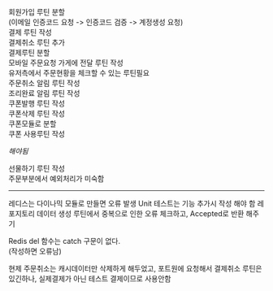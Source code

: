 회원가입 루틴 분할  
(이메일 인증코드 요청 -> 인증코드 검증 -> 계정생성 요청)  
결제 루틴 작성  
결제취소 루틴 추가  
결제루틴 분할  
모바일 주문요청 가게에 전달 루틴 작성  
유저측에서 주문현황을 체크할 수 있는 루틴필요  
주문취소 알림 루틴 작성  
조리완료 알림 루틴 작성  
쿠폰발행 루틴 작성  
쿠폰삭제 루틴 작성  
쿠폰모듈로 분할  
쿠폰 사용루틴 작성  

*해야됨*  

선물하기 루틴 작성  
주문부분에서 예외처리가 미숙함  

-------------------------------------------------------------------  


레디스는 다이나믹 모듈로 만들면 오류 발생 Unit 테스트는 기능 추가시 작성 해야 함 레포지토리 데이터 생성 루틴에서 중복으로 인한 오류 체크하고, Accepted로 반환 해주기  

Redis del 함수는 catch 구문이 없다.  
(작성하면 오류남)  

현제 주문취소는 캐시데이터만 삭제하게 해두었고, 포트원에 요청해서 결제취소 루틴은 있긴하나, 실제결제가 아닌 테스트 결제이므로 사용안함   
